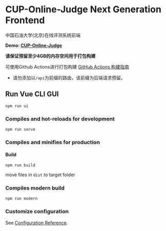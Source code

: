 # CUP-Online-Judge Next Generation Frontend

中国石油大学(北京)在线评测系统前端

**Demo: [CUP-Online-Judge](http://oj.cupacm.com)**

**请保证预留至少4GB的内存空间用于打包构建**

可使用Github Actions进行打包构建
[GitHub Actions 构建指南]()

* 请勿添加以`/api`为前缀的路由，该前缀为后端请求预留。


## Run Vue CLI GUI
```
npm run ui
```

### Compiles and hot-reloads for development
```
npm run serve
```

### Compiles and minifies for production
#### Build
```
npm run build
```
move files in `dist` to target folder

### Compiles modern build
```
npm run modern
```

### Customize configuration
See [Configuration Reference](https://cli.vuejs.org/config/).
